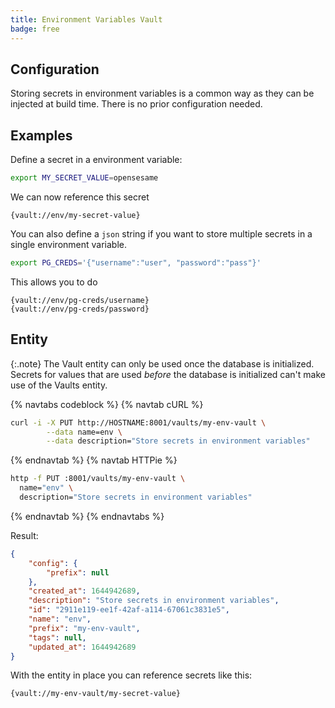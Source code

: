 ```yaml
---
title: Environment Variables Vault
badge: free
---
```


## Configuration

Storing secrets in environment variables is a common way as they can be injected at build time.
There is no prior configuration needed.

## Examples

Define a secret in a environment variable:

```bash
export MY_SECRET_VALUE=opensesame
```

We can now reference this secret

```text
{vault://env/my-secret-value}
```

You can also define a `json` string if you want to store multiple secrets
in a single environment variable.

```bash
export PG_CREDS='{"username":"user", "password":"pass"}'
```

This allows you to do

```text
{vault://env/pg-creds/username}
{vault://env/pg-creds/password}
```

## Entity

{:.note}
The Vault entity can only be used once the database is initialized. Secrets for values that are used _before_ the database is initialized can't make use of the Vaults entity.

{% navtabs codeblock %}
{% navtab cURL %}

```bash
curl -i -X PUT http://HOSTNAME:8001/vaults/my-env-vault \
        --data name=env \
        --data description="Store secrets in environment variables"
```

{% endnavtab %}
{% navtab HTTPie %}

```bash
http -f PUT :8001/vaults/my-env-vault \
  name="env" \
  description="Store secrets in environment variables"
```

{% endnavtab %}
{% endnavtabs %}

Result:

```json
{
    "config": {
        "prefix": null
    },
    "created_at": 1644942689,
    "description": "Store secrets in environment variables",
    "id": "2911e119-ee1f-42af-a114-67061c3831e5",
    "name": "env",
    "prefix": "my-env-vault",
    "tags": null,
    "updated_at": 1644942689
}
```

With the entity in place you can reference secrets like this:

```bash
{vault://my-env-vault/my-secret-value}
```
